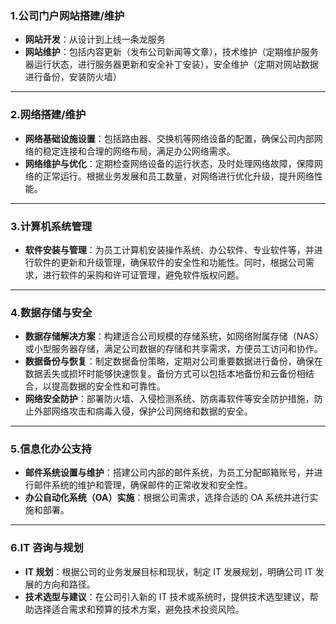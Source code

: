 ### 1.公司门户网站搭建/维护

- **网站开发**：从设计到上线一条龙服务
- **网站维护**：包括内容更新（发布公司新闻等文章），技术维护（定期维护服务器运行状态，进行服务器更新和安全补丁安装），安全维护（定期对网站数据进行备份，安装防火墙）

---

### 2.网络搭建/维护

- **网络基础设施设置**：包括路由器、交换机等网络设备的配置，确保公司内部网络的稳定连接和合理的网络布局，满足办公网络需求。
- **网络维护与优化**：定期检查网络设备的运行状态，及时处理网络故障，保障网络的正常运行。根据业务发展和员工数量，对网络进行优化升级，提升网络性能。

---

### 3.计算机系统管理
  
- **软件安装与管理**：为员工计算机安装操作系统、办公软件、专业软件等，并进行软件的更新和升级管理，确保软件的安全性和功能性。同时，根据公司需求，进行软件的采购和许可证管理，避免软件版权问题。

---

### 4.数据存储与安全

- **数据存储解决方案**：构建适合公司规模的存储系统，如网络附属存储（NAS）或小型服务器存储，满足公司数据的存储和共享需求，方便员工访问和协作。
- **数据备份与恢复**：制定数据备份策略，定期对公司重要数据进行备份，确保在数据丢失或损坏时能够快速恢复。备份方式可以包括本地备份和云备份相结合，以提高数据的安全性和可靠性。
- **网络安全防护**：部署防火墙、入侵检测系统、防病毒软件等安全防护措施，防止外部网络攻击和病毒入侵，保护公司网络和数据的安全。

---

### 5.信息化办公支持

- **邮件系统设置与维护**：搭建公司内部的邮件系统，为员工分配邮箱账号，并进行邮件系统的维护和管理，确保邮件的正常收发和安全性。
- **办公自动化系统（OA）实施**：根据公司需求，选择合适的 OA 系统并进行实施和部署。

---

### 6.IT 咨询与规划

- **IT 规划**：根据公司的业务发展目标和现状，制定 IT 发展规划，明确公司 IT 发展的方向和路径。
- **技术选型与建议**：在公司引入新的 IT 技术或系统时，提供技术选型建议，帮助选择适合需求和预算的技术方案，避免技术投资风险。